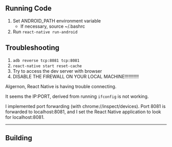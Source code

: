 ## Running Code
1. Set ANDROID_PATH environment variable
    * If necessary, source ~/.bashrc
2. Run `react-native run-android`

## Troubleshooting
1. `adb reverse tcp:8081 tcp:8081`
2. `react-native start reset-cache`
3. Try to access the dev server with browser
4. DISABLE THE FIREWALL ON YOUR LOCAL MACHINE!!!!!!!!!!!

Algernon, React Native is having trouble connecting.

It seems the IP:PORT, derived from running `ifconfig` is not working.

I implemented port forwarding (with chrome://inspect/devices). Port 8081 is forwarded to localhost:8081, and I set the React Native application to look for localhost:8081.


---

## Building
